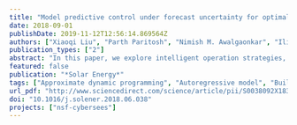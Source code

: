```yaml
---
title: "Model predictive control under forecast uncertainty for optimal operation of buildings with integrated solar systems"
date: 2018-09-01
publishDate: 2019-11-12T12:56:14.869564Z
authors: ["Xiaoqi Liu", "Parth Paritosh", "Nimish M. Awalgaonkar", "Ilias Bilionis", "Panagiota Karava"]
publication_types: ["2"]
abstract: "In this paper, we explore intelligent operation strategies, based on stochastic model predictive control (SMPC), for optimal utilization of solar energy in buildings with integrated solar systems. Our approach takes into account the uncertainty in solar irradiance forecast over a prediction horizon, using a new probabilistic time series autoregressive model, calibrated on the sky-cover forecast from a weather service provider. In the optimal control formulation, we model the effect of solar irradiance as non-Gaussian stochastic disturbance affecting the cost and constraints, and the nonconvex cost function is an expectation over the stochastic process. To solve this complex optimization problem, we introduce a new approximate dynamic programming methodology that represents the optimal cost-to-go functions using Gaussian process regression, and achieves good solution quality. In the final step, we use an emulator that couples physical system models in TRNSYS with the SMPC controller developed using Python and MATLAB to evaluate the closed-loop operation of a building-integrated system with a solar-assisted heat pump coupled with radiant floor heating. For the system and climate under consideration, the SMPC saves up to 44% of the electricity consumption for heating in a winter month, compared to a baseline well-tuned rule-based controller, and it is robust, imposing less uncertainty on thermal comfort violation."
featured: false
publication: "*Solar Energy*"
tags: ["Approximate dynamic programming", "Autoregressive model", "Building-integrated solar energy systems", "Forecast uncertainty"]
url_pdf: "http://www.sciencedirect.com/science/article/pii/S0038092X18305899"
doi: "10.1016/j.solener.2018.06.038"
projects: ["nsf-cybersees"]
---
```

